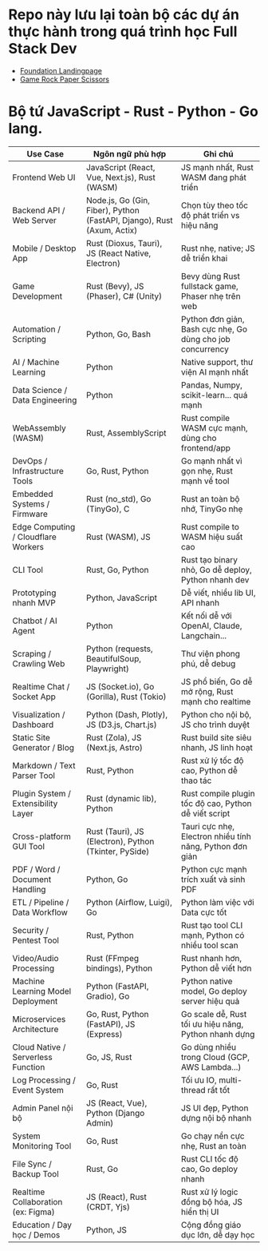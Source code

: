 # Repo này lưu lại toàn bộ các dự án thực hành trong quá trình học Full Stack Dev

* [Foundation Landingpage](https://github.com/KAITAKU88/SELF-Full-Stack-Dev-Practices/tree/8e5d63e90e5968050721fa6fda6d1fe5c21efcb7/foundation-landingpage)
* [Game Rock Paper Scissors](https://github.com/KAITAKU88/SELF-Full-Stack-Dev-Practices/tree/3eb18d847e694d46069f92c00a7951fef474bcd5/rock-paper-scissors)




# Bộ tứ JavaScript - Rust - Python - Go lang.

| **Use Case**                           | **Ngôn ngữ phù hợp**                        | **Ghi chú** |
|----------------------------------------|---------------------------------------------|-------------|
| Frontend Web UI                        | JavaScript (React, Vue, Next.js), Rust (WASM) | JS mạnh nhất, Rust WASM đang phát triển |
| Backend API / Web Server              | Node.js, Go (Gin, Fiber), Python (FastAPI, Django), Rust (Axum, Actix) | Chọn tùy theo tốc độ phát triển vs hiệu năng |
| Mobile / Desktop App                  | Rust (Dioxus, Tauri), JS (React Native, Electron) | Rust nhẹ, native; JS dễ triển khai |
| Game Development                      | Rust (Bevy), JS (Phaser), C# (Unity)         | Bevy dùng Rust fullstack game, Phaser nhẹ trên web |
| Automation / Scripting                | Python, Go, Bash                             | Python đơn giản, Bash cực nhẹ, Go dùng cho job concurrency |
| AI / Machine Learning                 | Python                                       | Native support, thư viện AI mạnh nhất |
| Data Science / Data Engineering       | Python                                       | Pandas, Numpy, scikit-learn... quá mạnh |
| WebAssembly (WASM)                    | Rust, AssemblyScript                         | Rust compile WASM cực mạnh, dùng cho frontend/app |
| DevOps / Infrastructure Tools         | Go, Rust, Python                             | Go mạnh nhất vì gọn nhẹ, Rust mạnh về tool |
| Embedded Systems / Firmware           | Rust (no_std), Go (TinyGo), C                | Rust an toàn bộ nhớ, TinyGo nhẹ |
| Edge Computing / Cloudflare Workers  | Rust (WASM), JS                              | Rust compile to WASM hiệu suất cao |
| CLI Tool                              | Rust, Go, Python                             | Rust tạo binary nhỏ, Go dễ deploy, Python nhanh dev |
| Prototyping nhanh MVP                 | Python, JavaScript                           | Dễ viết, nhiều lib UI, API nhanh |
| Chatbot / AI Agent                    | Python                                       | Kết nối dễ với OpenAI, Claude, Langchain... |
| Scraping / Crawling Web              | Python (requests, BeautifulSoup, Playwright) | Thư viện phong phú, dễ debug |
| Realtime Chat / Socket App            | JS (Socket.io), Go (Gorilla), Rust (Tokio)   | JS phổ biến, Go dễ mở rộng, Rust mạnh cho realtime |
| Visualization / Dashboard             | Python (Dash, Plotly), JS (D3.js, Chart.js)  | Python cho nội bộ, JS cho trình duyệt |
| Static Site Generator / Blog          | Rust (Zola), JS (Next.js, Astro)             | Rust build site siêu nhanh, JS linh hoạt |
| Markdown / Text Parser Tool           | Rust, Python                                 | Rust xử lý tốc độ cao, Python dễ thao tác |
| Plugin System / Extensibility Layer   | Rust (dynamic lib), Python                   | Rust compile plugin tốc độ cao, Python dễ viết script |
| Cross-platform GUI Tool               | Rust (Tauri), JS (Electron), Python (Tkinter, PySide) | Tauri cực nhẹ, Electron nhiều tính năng, Python đơn giản |
| PDF / Word / Document Handling        | Python, Go                                   | Python cực mạnh trích xuất và sinh PDF |
| ETL / Pipeline / Data Workflow        | Python (Airflow, Luigi), Go                  | Python làm việc với Data cực tốt |
| Security / Pentest Tool               | Rust, Python                                 | Rust tạo tool CLI mạnh, Python có nhiều tool scan |
| Video/Audio Processing                | Rust (FFmpeg bindings), Python               | Rust nhanh hơn, Python dễ viết hơn |
| Machine Learning Model Deployment     | Python (FastAPI, Gradio), Go                 | Python native model, Go deploy server hiệu quả |
| Microservices Architecture            | Go, Rust, Python (FastAPI), JS (Express)     | Go scale dễ, Rust tối ưu hiệu năng, Python nhanh dựng |
| Cloud Native / Serverless Function    | Go, JS, Rust                                 | Go dùng nhiều trong Cloud (GCP, AWS Lambda...) |
| Log Processing / Event System         | Go, Rust                                     | Tối ưu IO, multi-thread rất tốt |
| Admin Panel nội bộ                    | JS (React, Vue), Python (Django Admin)       | JS UI đẹp, Python dựng nội bộ nhanh |
| System Monitoring Tool                | Go, Rust                                     | Go chạy nền cực nhẹ, Rust an toàn |
| File Sync / Backup Tool               | Rust, Go                                     | Rust CLI tốc độ cao, Go deploy nhanh |
| Realtime Collaboration (ex: Figma)    | JS (React), Rust (CRDT, Yjs)                 | Rust xử lý logic đồng bộ hóa, JS hiển thị UI |
| Education / Dạy học / Demos           | Python, JS                                   | Cộng đồng giáo dục lớn, dễ dạy học |

